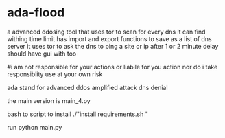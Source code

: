 # ada-flood
a advanced ddosing tool that uses tor to scan for every dns it can find withing time limit has import and export functions to save as 
a list of dns server it uses tor to ask the dns to ping a site or ip after 1 or 2 minute delay should have gui with too

#i am not responsible for your actions or liabile for you action nor do i take responsiblity  use at your own risk

ada stand for advanced ddos amplified attack dns denial


the main version is main_4.py 

bash to script to install ./"install requirements.sh "

run python main.py
